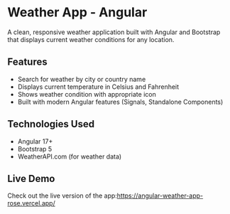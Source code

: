 # Weather App - Angular

A clean, responsive weather application built with Angular and Bootstrap that displays current weather conditions for any location.

## Features

- Search for weather by city or country name
- Displays current temperature in Celsius and Fahrenheit
- Shows weather condition with appropriate icon
- Built with modern Angular features (Signals, Standalone Components)

## Technologies Used

- Angular 17+
- Bootstrap 5
- WeatherAPI.com (for weather data)

## Live Demo

Check out the live version of the app:https://angular-weather-app-rose.vercel.app/
